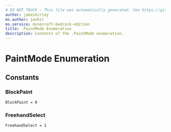```yaml
---
# DO NOT TOUCH — This file was automatically generated. See https://github.com/mojang/minecraftapidocsgenerator to modify descriptions, examples, etc.
author: jakeshirley
ms.author: jashir
ms.service: minecraft-bedrock-edition
title: .PaintMode Enumeration
description: Contents of the .PaintMode enumeration.
---
```

# PaintMode Enumeration

## Constants
### **BlockPaint**
`BlockPaint = 0`
### **FreehandSelect**
`FreehandSelect = 1`
